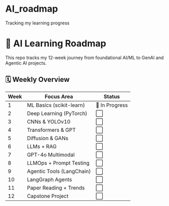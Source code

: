 # AI_roadmap
Tracking my learning progress

# 🧠 AI Learning Roadmap 

This repo tracks my 12-week journey from foundational AI/ML to GenAI and Agentic AI projects.

## 🗓️ Weekly Overview

| Week | Focus Area | Status |
|------|-------------|--------|
| 1 | ML Basics (scikit-learn) | 🔄 In Progress |
| 2 | Deep Learning (PyTorch) | ⬜ |
| 3 | CNNs & YOLOv10 | ⬜ |
| 4 | Transformers & GPT | ⬜ |
| 5 | Diffusion & GANs | ⬜ |
| 6 | LLMs + RAG | ⬜ |
| 7 | GPT-4o Multimodal | ⬜ |
| 8 | LLMOps + Prompt Testing | ⬜ |
| 9 | Agentic Tools (LangChain) | ⬜ |
| 10 | LangGraph Agents | ⬜ |
| 11 | Paper Reading + Trends | ⬜ |
| 12 | Capstone Project | ⬜ |